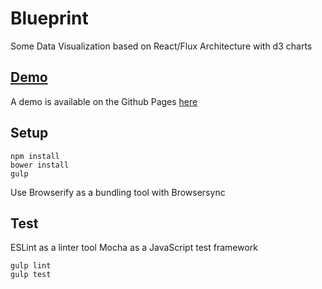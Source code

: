 Blueprint
===============
Some Data Visualization based on React/Flux Architecture with d3 charts

## [Demo](http://northerneyes.github.io/Blueprint)
A demo is available on the Github Pages [here](http://northerneyes.github.io/Blueprint)

## Setup
````
npm install
bower install
gulp
````
Use Browserify as a bundling tool with Browsersync

## Test
ESLint as a linter tool 
Mocha as a JavaScript test framework  
````
gulp lint
gulp test
````

